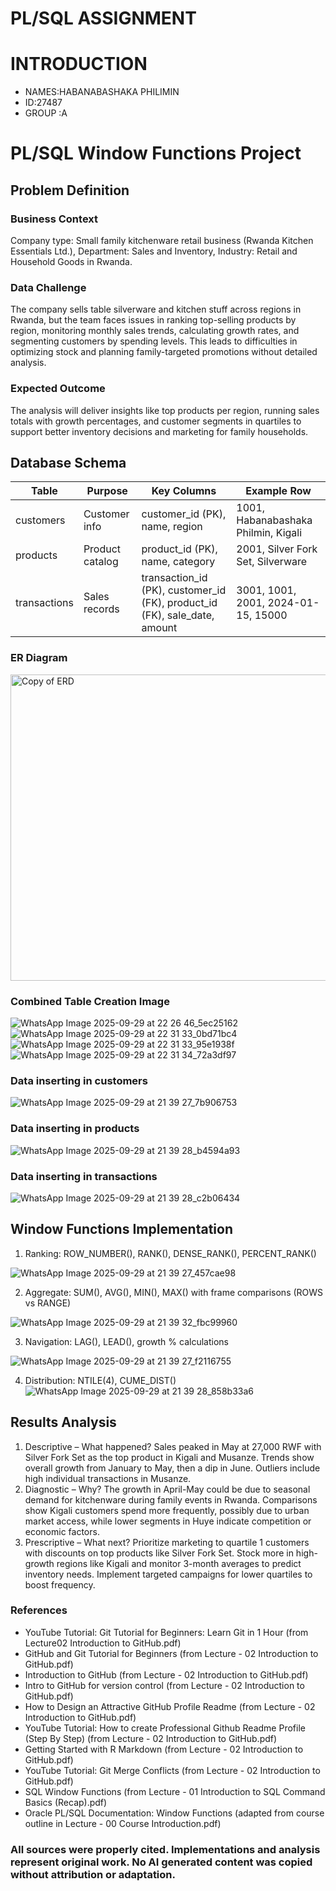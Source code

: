 
# PL/SQL ASSIGNMENT

# INTRODUCTION

- NAMES:HABANABASHAKA PHILIMIN
- ID:27487
- GROUP :A



# PL/SQL Window Functions  Project

## Problem Definition
### Business Context
Company type: Small family kitchenware retail business (Rwanda Kitchen Essentials Ltd.), Department: Sales and Inventory, Industry: Retail and Household Goods in Rwanda.

### Data Challenge
The company sells table silverware and kitchen stuff across regions in Rwanda, but the team faces issues in ranking top-selling products by region, monitoring monthly sales trends, calculating growth rates, and segmenting customers by spending levels. This leads to difficulties in optimizing stock and planning family-targeted promotions without detailed analysis.

### Expected Outcome
The analysis will deliver insights like top products per region, running sales totals with growth percentages, and customer segments in quartiles to support better inventory decisions and marketing for family households.


## Database Schema

| Table       | Purpose          | Key Columns                              | Example Row                          |
|-------------|------------------|------------------------------------------|--------------------------------------|
| customers  | Customer info   | customer_id (PK), name, region          | 1001, Habanabashaka Philmin, Kigali |
| products   | Product catalog | product_id (PK), name, category         | 2001, Silver Fork Set, Silverware   |
| transactions | Sales records  | transaction_id (PK), customer_id (FK), product_id (FK), sale_date, amount | 3001, 1001, 2001, 2024-01-15, 15000 |

### ER Diagram 

<img width="564" height="490" alt="Copy of ERD" src="https://github.com/user-attachments/assets/509aa4aa-64fa-40b2-b5ac-775ef0f2832d" />












### Combined Table Creation Image

![WhatsApp Image 2025-09-29 at 22 26 46_5ec25162](https://github.com/user-attachments/assets/b1f4ada0-b004-4c37-b9bc-63fc8ed95bec)
![WhatsApp Image 2025-09-29 at 22 31 33_0bd71bc4](https://github.com/user-attachments/assets/7c6a1cf9-4f6d-47a3-b3cb-8d790ea6afa7)
![WhatsApp Image 2025-09-29 at 22 31 33_95e1938f](https://github.com/user-attachments/assets/fd1f7e8c-1095-4eac-b067-a92c26092a49)
![WhatsApp Image 2025-09-29 at 22 31 34_72a3df97](https://github.com/user-attachments/assets/fc3c87a3-50bf-4268-a61e-686e5b1b9d2c)

### Data inserting in customers

![WhatsApp Image 2025-09-29 at 21 39 27_7b906753](https://github.com/user-attachments/assets/0eb7d5c9-cee0-4462-af14-cf45034cda91)

### Data inserting in products

![WhatsApp Image 2025-09-29 at 21 39 28_b4594a93](https://github.com/user-attachments/assets/04535e01-37e2-475d-a5d2-e6ef476fdac5)


### Data inserting in transactions

![WhatsApp Image 2025-09-29 at 21 39 28_c2b06434](https://github.com/user-attachments/assets/2590c057-e96a-474c-84c6-a5859ce86dd9)


## Window Functions Implementation

1. Ranking: ROW_NUMBER(), RANK(), DENSE_RANK(), PERCENT_RANK()


![WhatsApp Image 2025-09-29 at 21 39 27_457cae98](https://github.com/user-attachments/assets/b30c06b1-e142-46c9-9a23-05be96eb60c4)



2. Aggregate: SUM(), AVG(), MIN(), MAX() with frame comparisons (ROWS vs RANGE)


![WhatsApp Image 2025-09-29 at 21 39 32_fbc99960](https://github.com/user-attachments/assets/44a00141-a598-4414-93f6-50f6b432b5bb)



3. Navigation: LAG(), LEAD(), growth % calculations

![WhatsApp Image 2025-09-29 at 21 39 27_f2116755](https://github.com/user-attachments/assets/f18e2070-a73a-4e9c-9ee6-bd03813355bf)




4. Distribution: NTILE(4), CUME_DIST()
![WhatsApp Image 2025-09-29 at 21 39 28_858b33a6](https://github.com/user-attachments/assets/d9ce5ade-4f22-4d6c-a244-ff4fffe94730)




## Results Analysis
1. Descriptive – What happened?
Sales peaked in May at 27,000 RWF with Silver Fork Set as the top product in Kigali and Musanze. Trends show overall growth from January to May, then a dip in June. Outliers include high individual transactions in Musanze.
2. Diagnostic – Why?
The growth in April-May could be due to seasonal demand for kitchenware during family events in Rwanda. Comparisons show Kigali customers spend more frequently, possibly due to urban market access, while lower segments in Huye indicate competition or economic factors.
3. Prescriptive – What next?
Prioritize marketing to quartile 1 customers with discounts on top products like Silver Fork Set. Stock more in high-growth regions like Kigali and monitor 3-month averages to predict inventory needs. Implement targeted campaigns for lower quartiles to boost frequency.

### References

- YouTube Tutorial: Git Tutorial for Beginners: Learn Git in 1 Hour (from Lecture02 Introduction to GitHub.pdf)
- GitHub and Git Tutorial for Beginners (from Lecture - 02 Introduction to GitHub.pdf)
- Introduction to GitHub (from Lecture - 02 Introduction to GitHub.pdf)
- Intro to GitHub for version control (from Lecture - 02 Introduction to GitHub.pdf)
- How to Design an Attractive GitHub Profile Readme (from Lecture - 02 Introduction to GitHub.pdf)
- YouTube Tutorial: How to create Professional Github Readme Profile (Step By Step) (from Lecture - 02 Introduction to GitHub.pdf)
- Getting Started with R Markdown (from Lecture - 02 Introduction to GitHub.pdf)
- YouTube Tutorial: Git Merge Conflicts (from Lecture - 02 Introduction to GitHub.pdf)
- SQL Window Functions (from Lecture - 01 Introduction to SQL Command Basics (Recap).pdf)
- Oracle PL/SQL Documentation: Window Functions (adapted from course outline in Lecture - 00 Course Introduction.pdf)

### All sources were properly cited. Implementations and analysis represent original work. No AI generated content was copied without attribution or adaptation.









